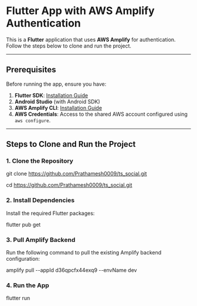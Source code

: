 # Flutter App with AWS Amplify Authentication

This is a **Flutter** application that uses **AWS Amplify** for authentication. Follow the steps below to clone and run the project.

---

## Prerequisites
Before running the app, ensure you have:
1. **Flutter SDK**: [Installation Guide](https://docs.flutter.dev/get-started/install)
2. **Android Studio** (with Android SDK)
3. **AWS Amplify CLI**: [Installation Guide](https://docs.amplify.aws/cli/start/install/)
4. **AWS Credentials**: Access to the shared AWS account configured using `aws configure`.

---

## Steps to Clone and Run the Project

### 1. Clone the Repository

git clone https://github.com/Prathamesh0009/ts_social.git

cd https://github.com/Prathamesh0009/ts_social.git

### 2. Install Dependencies
Install the required Flutter packages:

flutter pub get

### 3. Pull Amplify Backend

Run the following command to pull the existing Amplify backend configuration:

amplify pull --appId d36qpcfx44exq9 --envName dev

### 4. Run the App

flutter run
